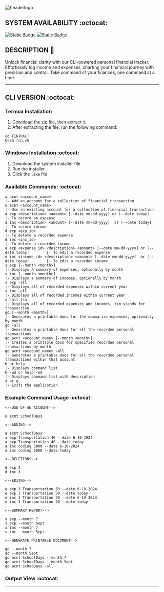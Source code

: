 ![headerlogo](https://github.com/MR-JLTC/FINTRACT/assets/168248719/6f99af16-227a-4857-bddf-d01850f7e878)

## SYSTEM AVAILABILITY :octocat:
[![Static Badge](https://img.shields.io/badge/Termux%20-v1.0beta%20-g)](FINTRACT/releases/termux)
[![Static Badge](https://img.shields.io/badge/Windows10%20-v1.0beta%20-blue)](FINTRACT/releases/windows)

## DESCRIPTION 🔎
Unlock financial clarity with our CLI-powered personal financial tracker. Effortlessly log income and expenses, charting your financial journey with precision and control. Take command of your finances, one command at a time.

-----
## CLI VERSION :octocat:

### Termux Installation
1. Download the zip file, then extract it.
2. After extracting the file, run the following command:
```
cd FINTRACT
bash run.sh
```

### Windows Installation :octocat:
1. Download the system installer file
2. Run the installer
3. Click the `.exe` file

### Available Commands: :octocat:
```
a acnt <account_name>                                                                  |- Add an account for a collection of financial transaction
u acnt <account_name>                                                                  |- Use an existing account for a collection of financial transaction
a exp <description> <amount> [--date mm-dd-yyyy] or [--date today]                     |- To record an expense 
a inc <description> <amount> [--date mm-dd-yyyy]  or [--date today]                    |- To record income
d exp <exp_id>                                                                         |- To delete a recorded expense
d inc <inc_id>                                                                         |- To delete a recorded income
e exp <expense_id> <description> <amount> [--date mm-dd-yyyy] or [--date today]        |- To edit a recorded expense
e inc <income_id> <description> <amount> [--date mm-dd-yyyy]  or [--date today]        |- To edit a recorded income                                                                    
s exp [--month <month>]                                                                |- Displays a summary of expenses, optionally by month
s inc [--month <month>]                                                                |- Displays a summary of incomes, optionally by month      
s exp -all                                                                             |- Displays all of recorded expenses within current year
s inc -all                                                                             |- Displays all of recorded incomes within current year
s -all tsn                                                                             |- Displays all of recorded expenses and incomes, tsn stands for transaction
gd [--month <month>]                                                                   |- Generates a printable docs for the summarize expenses, optionally by month 
gd -all                                                                                |- Generates a printable docs for all the recorded personal transactions
gd acnt <account_name> [--month <month>]                                               |- Creates a printable docs for specified recorded personal transactions by month
gd acnt <account_name> -all                                                            |- Generates a printable docs for all the recorded personal transactions within that account 
h or help                                                                              |- Displays command list
h -wd or help -wd                                                                      |- Displays command list with description
x or q                                                                                 |- Exits the application
```

### Example Command Usage :octocat:
`<--USE OF AN ACCOUNT-->`
```
u acnt SchoolDays
```

`<--ADDING-->`
```
a acnt SchoolDays
a exp Transportation 40 --date 6-10-2024
a exp Transportation 40 --date today
a inc coding 5000 --date 6-10-2024
a inc coding 5000 --date today
```

`<--DELETIONS-->`
```
d exp 3
d inc 3
```

`<--EDITNG-->`
```
e exp 3 Transportation 50 --date 6-10-2024
e exp 3 Transportation 50 --date today
e inc 3 Transportation 50 --date 6-10-2024
e inc 3 Transportation 50 --date today
```

`<--SUMMARY REPORT-->`
```
s exp --month 7
s exp --month Sept
s inc --month 7
s inc --month Sept
```

`<--GENERATE PRINTABLE DOCUMENT-->`
```
gd --month 7
gd --month Sept
gd acnt SchoolDays --month 7
gd acnt SchoolDays --month Sept
gd acnt SchooDays -all
```

### Output View :octocat:
-----

